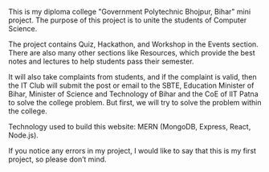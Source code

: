 This is my diploma college "Government Polytechnic Bhojpur, Bihar" mini project.
The purpose of this project is to unite the students of Computer Science.

The project contains Quiz, Hackathon, and Workshop in the Events section.
There are also many other sections like Resources, which provide the best notes and lectures to help students pass their semester.

It will also take complaints from students, and if the complaint is valid, then the IT Club will submit the post or email to the SBTE, Education Minister of Bihar, Minister of Science and Technology of Bihar and the CoE of IIT Patna to solve the college problem. But first, we will try to solve the problem within the college.

Technology used to build this website: MERN (MongoDB, Express, React, Node.js).

If you notice any errors in my project, I would like to say that this is my first project, so please don’t mind.
